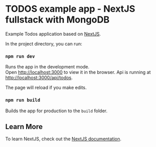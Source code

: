 # TODOS example app - NextJS fullstack with MongoDB

Example Todos application based on [NextJS](https://nextjs.org/).

In the project directory, you can run:

### `npm run dev`

Runs the app in the development mode.\
Open [http://localhost:3000](http://localhost:3000) to view it in the browser.
Api is running at [http://localhost:3000/api/todos](http://localhost:3000/api/todos).

The page will reload if you make edits.

### `npm run build`

Builds the app for production to the `build` folder.

## Learn More

To learn NextJS, check out the [NextJS documentation](https://nextjs.org/docs/getting-started).
